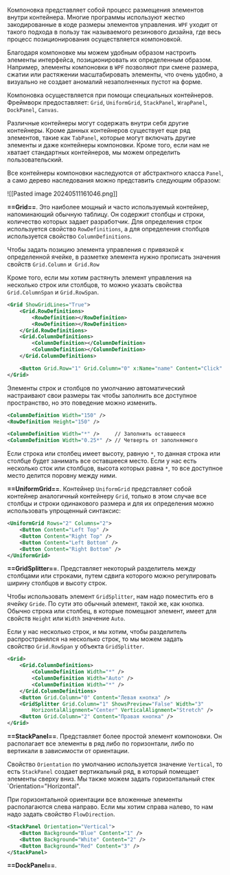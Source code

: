 Компоновка представляет собой процесс размещения элементов внутри контейнера. 
Многие программы используют жестко закодированные в коде размеры элементов управления. `WPF` уходит от такого подхода в пользу так называемого резинового дизайна, где весь процесс позиционирования осуществляется компоновкой.

Благодаря компоновке мы можем удобным образом настроить элементы интерфейса, позиционировать их определенным образом. Например, элементы компоновки в `WPF` позволяют при смене размера, сжатии или растяжении масштабировать элементы, что очень удобно, а визуально не создает аномалий незаполненных пустот на форме.

Компоновка осуществляется при помощи специальных контейнеров. Фреймворк предоставляет: `Grid`, `UniformGrid`, `StackPanel`, `WrapPanel`, `DockPanel`, `Canvas`.

Различные контейнеры могут содержать внутри себя другие контейнеры. Кроме данных контейнеров существует еще ряд элементов, такие как `TabPanel`, которые могут включать другие элементы и даже контейнеры компоновки. Кроме того, если нам не хватает стандартных контейнеров, мы можем определить пользовательский.

Все контейнеры компоновки наследуются от абстрактного класса `Panel`,                        а само дерево наследования можно представить следующим образом:

![[Pasted image 20240511161046.png]]

**==Grid==**. Это наиболее мощный и часто используемый контейнер, напоминающий обычную таблицу. Он содержит столбцы и строки, количество которых задает разработчик. Для определения строк используется свойство `RowDefinitions`,                а для определения столбцов используется свойство `ColumnDefinitions`.

Чтобы задать позицию элемента управления с привязкой к определенной ячейке, в разметке элемента нужно прописать значения свойств `Grid.Column` и` Grid.Row`

Кроме того, если мы хотим растянуть элемент управления на несколько строк или столбцов, то можно указать свойства `Grid.ColumnSpan` и `Grid.RowSpan`.

```xml
<Grid ShowGridLines="True">
	<Grid.RowDefinitions>
		<RowDefinition></RowDefinition>
		<RowDefinition></RowDefinition>
	</Grid.RowDefinitions>
	<Grid.ColumnDefinitions>
		<ColumnDefinition></ColumnDefinition>
		<ColumnDefinition></ColumnDefinition>
	</Grid.ColumnDefinitions>

	<Button Grid.Row="1" Grid.Column="0" x:Name="name" Content="Click" />
</Grid>
```

Элементы строк и столбцов по умолчанию автоматический настраивают свои размеры так чтобы заполнить все доступное пространство, но это поведение можно изменить.

```xml
<ColumnDefinition Width="150" />
<RowDefinition Height="150" />

<ColumnDefinition Width="*" />     // Заполнить оставшееся 
<ColumnDefinition Width="0.25*" /> // Четверть от заполняемого
```

Если строка или столбец имеет высоту, равную `*`, то данная строка или столбце будет занимать все оставшееся место. Если у нас есть несколько сток или столбцов, высота которых равна `*`, то все доступное место делится поровну между ними.

**==UniformGrid==**. Контейнер `UniformGrid` представляет собой контейнер аналогичный контейнеру `Grid`, только в этом случае все столбцы и строки одинакового размера и для их определения можно использовать упрощенный синтаксис:

```xml
<UniformGrid Rows="2" Columns="2">
    <Button Content="Left Top" />
    <Button Content="Right Top" />
    <Button Content="Left Bottom" />
    <Button Content="Right Bottom" />
</UniformGrid>
```

**==GridSplitter==**. Представляет некоторый разделитель между столбцами или строками, путем сдвига которого можно регулировать ширину столбцов и высоту строк.

Чтобы использовать элемент `GridSplitter`, нам надо поместить его в ячейку `Gride`. По сути это обычный элемент, такой же, как кнопка. Обычно строка или столбец, в которые помещают элемент, имеет для свойств `Height` или `Width` значение `Auto`.

Если у нас несколько строк, и мы хотим, чтобы разделитель распространялся на несколько строк, то мы можем задать свойство `Grid.RowSpan` у объекта `GridSplitter`.

```xml
<Grid>
    <Grid.ColumnDefinitions>
        <ColumnDefinition Width="*" />
        <ColumnDefinition Width="Auto" />
        <ColumnDefinition Width="*" />
    </Grid.ColumnDefinitions>
    <Button Grid.Column="0" Content="Левая кнопка" />
    <GridSplitter Grid.Column="1" ShowsPreview="False" Width="3"
        HorizontalAlignment="Center" VerticalAlignment="Stretch" />
    <Button Grid.Column="2" Content="Правая кнопка" />
</Grid>
```

**==StackPanel==**. Представляет более простой элемент компоновки. Он располагает все элементы в ряд либо по горизонтали, либо по вертикали в зависимости от ориентации.

Свойство `Orientation` по умолчанию используется значение `Vertical`, то есть `StackPanel` создает вертикальный ряд, в который помещает элементы сверху вниз. 
Мы также можем задать горизонтальный стек `Orientation="Horizontal".

При горизонтальной ориентации все вложенные элементы располагаются слева направо. Если мы хотим  справа налево, то нам надо задать свойство `FlowDirection`.

```xml
<StackPanel Orientation="Vertical">
	<Button Background="Blue" Content="1" />
	<Button Background="White" Content="2" />
	<Button Background="Red" Content="3" />
</StackPanel>
```

**==DockPanel==**. 